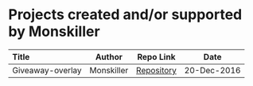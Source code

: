 # Projects created and/or supported by Monskiller

Title | Author | Repo Link | Date |
:--- | :---: | :---: | :---:|
Giveaway-overlay | Monskiller | [Repository](https://github.com/Warframe-Community-Developers/Giveaway-overlay) | 20-Dec-2016
